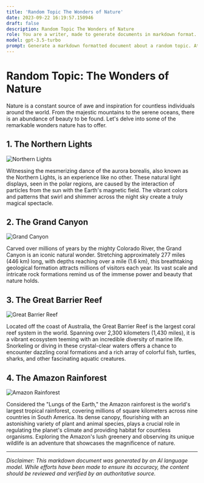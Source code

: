 ```yaml
---
title: 'Random Topic The Wonders of Nature'
date: 2023-09-22 16:19:57.150946
draft: false
description: Random Topic The Wonders of Nature
role: You are a writer, made to generate documents in markdown format. It is very important that all of the documents you generate are in valid markdown format.
model: gpt-3.5-turbo
prompt: Generate a markdown formatted document about a random topic. At the bottom, include a disclaimer explaining that the document was generated by you. The first line of the document should be the title. Make sure that the entire document is in proper markdown format, using a mix of various tags to make the document visually appealing.
---
```


# Random Topic: The Wonders of Nature

Nature is a constant source of awe and inspiration for countless individuals around the world. From the majestic mountains to the serene oceans, there is an abundance of beauty to be found. Let's delve into some of the remarkable wonders nature has to offer.

## 1. The Northern Lights

![Northern Lights](https://example.com/images/northern-lights.jpg)

Witnessing the mesmerizing dance of the aurora borealis, also known as the Northern Lights, is an experience like no other. These natural light displays, seen in the polar regions, are caused by the interaction of particles from the sun with the Earth's magnetic field. The vibrant colors and patterns that swirl and shimmer across the night sky create a truly magical spectacle.

## 2. The Grand Canyon

![Grand Canyon](https://example.com/images/grand-canyon.jpg)

Carved over millions of years by the mighty Colorado River, the Grand Canyon is an iconic natural wonder. Stretching approximately 277 miles (446 km) long, with depths reaching over a mile (1.6 km), this breathtaking geological formation attracts millions of visitors each year. Its vast scale and intricate rock formations remind us of the immense power and beauty that nature holds.

## 3. The Great Barrier Reef

![Great Barrier Reef](https://example.com/images/great-barrier-reef.jpg)

Located off the coast of Australia, the Great Barrier Reef is the largest coral reef system in the world. Spanning over 2,300 kilometers (1,430 miles), it is a vibrant ecosystem teeming with an incredible diversity of marine life. Snorkeling or diving in these crystal-clear waters offers a chance to encounter dazzling coral formations and a rich array of colorful fish, turtles, sharks, and other fascinating aquatic creatures.

## 4. The Amazon Rainforest

![Amazon Rainforest](https://example.com/images/amazon-rainforest.jpg)

Considered the "Lungs of the Earth," the Amazon rainforest is the world's largest tropical rainforest, covering millions of square kilometers across nine countries in South America. Its dense canopy, flourishing with an astonishing variety of plant and animal species, plays a crucial role in regulating the planet's climate and providing habitat for countless organisms. Exploring the Amazon's lush greenery and observing its unique wildlife is an adventure that showcases the magnificence of nature.

---

*Disclaimer: This markdown document was generated by an AI language model. While efforts have been made to ensure its accuracy, the content should be reviewed and verified by an authoritative source.*